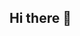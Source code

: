 ## Hi there 👋

<!--
**Drbingbing/Drbingbing** is a ✨ _special_ ✨ repository because its `README.md` (this file) appears on your GitHub profile.

Here are some ideas to get you started:

- 🔭 I’m currently working on ... Taiwan Mobile Company as On-site Engineer.
- 🌱 I’m currently learning ... Create iOS APP and Web Design.
- 💬 Ask me about ... Swift Language.
- 📫 How to reach me: ... drbin9bin9@gmail.com
- 😄 Pronouns: ... "Crown" "BingBing" or "Little Flower"
- ⚡ Fun fact: ... I'm single 😎
-->
